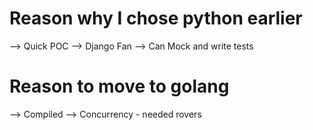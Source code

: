 # Reason why I chose python earlier

--> Quick POC
--> Django Fan
--> Can Mock and write tests


# Reason to move to golang

--> Compiled
--> Concurrency - needed rovers
